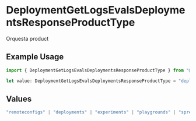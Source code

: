 # DeploymentGetLogsEvalsDeploymentsResponseProductType

Orquesta product

## Example Usage

```typescript
import { DeploymentGetLogsEvalsDeploymentsResponseProductType } from "@orq-ai/node/models/operations";

let value: DeploymentGetLogsEvalsDeploymentsResponseProductType = "deployments";
```

## Values

```typescript
"remoteconfigs" | "deployments" | "experiments" | "playgrounds" | "spreadsheets" | "llm_evaluator" | "knowledge" | "router" | "workflows" | "external_events"
```